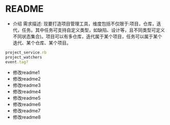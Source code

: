 # README

* 介绍
需求描述: 现要打造项目管理工具，维度包括不仅限于:项目，仓库，迭代，任务。其中任务可支持自定义类型，如缺陷、设计等，且不同类型可定义不同状态集合)。项目可以有多仓库，迭代属于某个项目，任务可以属于某个迭代、某个仓库、某个项目。

```ruby
project_service.rb
project_watchers
event.tag?
```


- 修改readme1
- 修改readme2
- 修改readme3
- 修改readme4
- 修改readme5
- 修改readme6
- 修改readme7
- 修改readme8
